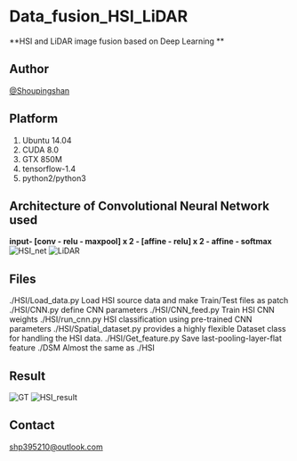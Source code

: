 # Data_fusion_HSI_LiDAR
**HSI and LiDAR image fusion based on Deep Learning **

## Author
[@Shoupingshan](https://github.com/ShoupingShan)

## Platform
  1. Ubuntu 14.04
  2. CUDA 8.0
  3. GTX 850M
  4. tensorflow-1.4
  5. python2/python3

## Architecture of Convolutional Neural Network used
**input- [conv - relu - maxpool] x 2 - [affine - relu] x 2 - affine - softmax**
![HSI_net](https://github.com/ShoupingShan/Data_fusion_HSI_LiDAR/blob/master/image/HSI_net.png?raw=true)
![LiDAR](https://github.com/ShoupingShan/Data_fusion_HSI_LiDAR/blob/master/image/LiDAr-DSM_net.png?raw=true)
## Files
  ./HSI/Load_data.py  Load HSI source data and make Train/Test files as patch
  ./HSI/CNN.py  define CNN parameters
  ./HSI/CNN_feed.py  Train HSI CNN weights
  ./HSI/run_cnn.py  HSI classification using pre-trained CNN parameters
  ./HSI/Spatial_dataset.py  provides a highly flexible Dataset class for handling the HSI data.
  ./HSI/Get_feature.py  Save last-pooling-layer-flat feature
  ./DSM  Almost the same as ./HSI

## Result

![GT](https://github.com/ShoupingShan/Data_fusion_HSI_LiDAR/blob/master/HSI/result/Gt.png?raw=true)
![HSI_result](https://github.com/ShoupingShan/Data_fusion_HSI_LiDAR/blob/master/HSI/result/Map.png?raw=true)
## Contact
[shp395210@outlook.com](shp395210@outlook.com)
